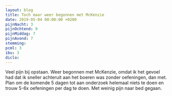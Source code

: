 ```yaml
---
layout: blog
title: Toch maar weer begonnen met McKenzie
date: 2019-05-04 00:00:00 +0200
pijnNacht: 3
pijnOchtend: 9
pijnMiddag: 7
pijnAvond: 7
stemming: 
pcml: 3
ibu: 3
diclo: 
---
```


Veel pijn bij opstaan. Weer begonnen met McKenzie, omdat ik het gevoel had dat ik sneller achteruit aan het boeren was zonder oefeningen, dan met. Plan om de komende 5 dagen tot aan onderzoek helemaal niets te doen en trouw 5-6x oefeningen per dag te doen. Met weinig pijn naar bed gegaan.

